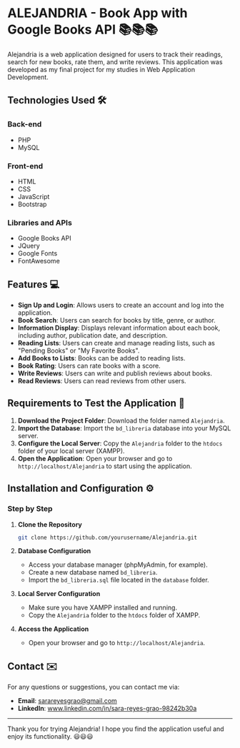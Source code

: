 
# ALEJANDRIA - Book App with Google Books API 📚📚📚

Alejandria is a web application designed for users to track their readings, search for new books, rate them, and write reviews. This application was developed as my final project for my studies in Web Application Development.

## Technologies Used 🛠️

### Back-end
- PHP
- MySQL

### Front-end
- HTML
- CSS
- JavaScript
- Bootstrap

### Libraries and APIs
- Google Books API
- JQuery
- Google Fonts
- FontAwesome

## Features 💻
- **Sign Up and Login**: Allows users to create an account and log into the application.
- **Book Search**: Users can search for books by title, genre, or author.
- **Information Display**: Displays relevant information about each book, including author, publication date, and description.
- **Reading Lists**: Users can create and manage reading lists, such as "Pending Books" or "My Favorite Books".
- **Add Books to Lists**: Books can be added to reading lists.
- **Book Rating**: Users can rate books with a score.
- **Write Reviews**: Users can write and publish reviews about books.
- **Read Reviews**: Users can read reviews from other users.

## Requirements to Test the Application 📝
1. **Download the Project Folder**: Download the folder named `Alejandria`.
2. **Import the Database**: Import the `bd_libreria` database into your MySQL server.
3. **Configure the Local Server**: Copy the `Alejandria` folder to the `htdocs` folder of your local server (XAMPP).
4. **Open the Application**: Open your browser and go to `http://localhost/Alejandria` to start using the application.

## Installation and Configuration ⚙️

### Step by Step

1. **Clone the Repository**
    ```sh
    git clone https://github.com/yourusername/Alejandria.git
    ```
2. **Database Configuration**
    - Access your database manager (phpMyAdmin, for example).
    - Create a new database named `bd_libreria`.
    - Import the `bd_libreria.sql` file located in the `database` folder.

3. **Local Server Configuration**
    - Make sure you have XAMPP installed and running.
    - Copy the `Alejandria` folder to the `htdocs` folder of XAMPP.

4. **Access the Application**
    - Open your browser and go to `http://localhost/Alejandria`.

## Contact ✉️

For any questions or suggestions, you can contact me via:
- **Email**: sarareyesgrao@gmail.com
- **LinkedIn**: www.linkedin.com/in/sara-reyes-grao-98242b30a

---

Thank you for trying Alejandria! I hope you find the application useful and enjoy its functionality. 😃😃😃
